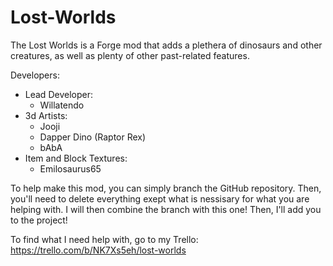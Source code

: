 # Lost-Worlds

The Lost Worlds is a Forge mod that adds a plethera of dinosaurs and other creatures, as well as plenty of other past-related features.

Developers:
* Lead Developer:
  * Willatendo
* 3d Artists:
  * Jooji
  * Dapper Dino (Raptor Rex)
  * bAbA
* Item and Block Textures:
  * Emilosaurus65

To help make this mod, you can simply branch the GitHub repository. Then, you'll need to delete everything exept what is nessisary for what you are helping with. I will then combine the branch with this one! Then, I'll add you to the project!

To find what I need help with, go to my Trello: https://trello.com/b/NK7Xs5eh/lost-worlds
